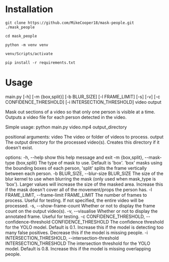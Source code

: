 ﻿# Installation
`git clone https://github.com/MikeCooper18/mask-people.git ./mask_people`

`cd mask_people`

`python -m venv venv`

`venv/Scripts/activate`

`pip install -r requirements.txt`


# Usage
main.py [-h] [-m {box,split}] [-b BLUR_SIZE] [-l FRAME_LIMIT] [-s] [-v] [-c CONFIDENCE_THRESHOLD] [-i INTERSECTION_THRESHOLD] video output

Mask out sections of a video so that only one person is visible at a time. Outputs a video file for each person detected in the video.

Simple usage: python main.py video.mp4 output_directory

positional arguments:
  video                 The video or folder of videos to process.
  output                The output directory for the processed video(s). Creates this directory if it doesn't exist.

options:
  -h, --help            show this help message and exit
  -m {box,split}, --mask-type {box,split}
                        The type of mask to use. Default is 'box'. 'box' masks using the bounding boxes of each person, 'split' splits the frame vertically between each person.
  -b BLUR_SIZE, --blur-size BLUR_SIZE
                        The size of the blur kernel to use when blurring the mask (only used when mask_type is 'box'). Larger values will increase the size of the masked area. Increase this if the mask doesn't cover all of the movement/props the person has.
  -l FRAME_LIMIT, --frame-limit FRAME_LIMIT
                        The number of frames to process. Useful for testing. If not specified, the entire video will be processed.
  -s, --show-frame-count
                        Whether or not to display the frame count on the output video(s).
  -v, --visualise       Whether or not to display the annotated frame. Useful for testing.
  -c CONFIDENCE_THRESHOLD, --confidence-threshold CONFIDENCE_THRESHOLD
                        The confidence threshold for the YOLO model. Default is 0.1. Increase this if the model is detecting too many false positives. Decrease this if the model is missing people.
  -i INTERSECTION_THRESHOLD, --intersection-threshold INTERSECTION_THRESHOLD
                        The intersection threshold for the YOLO model. Default is 0.8. Increase this if the model is missing overlapping people.
